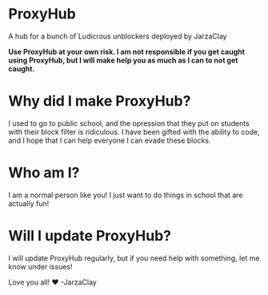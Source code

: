 # ProxyHub
A hub for a bunch of Ludicrous unblockers deployed by JarzaClay

<b><strong>
Use ProxyHub at your own risk. I am not responsible if you get caught using ProxyHub, but I will make help you as much as I can to not get caught.
</b></strong>

# Why did I make ProxyHub?
I used to go to public school, and the opression that they put on students with their block filter is ridiculous. I have been gifted with the ability to code, and I hope that I can help everyone I can evade these blocks.

# Who am I?
I am a normal person like you! I just want to do things in school that are actually fun!

# Will I update ProxyHub?
I will update ProxyHub regularly, but if you need help with something, let me know under issues!

Love you all! ♥ -JarzaClay
